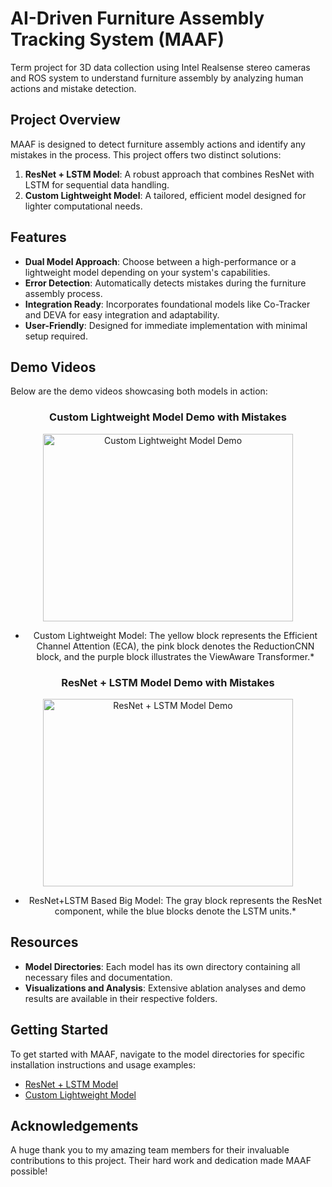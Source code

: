 # AI-Driven Furniture Assembly Tracking System (MAAF)

Term project for 3D data collection using Intel Realsense stereo cameras and ROS system to understand furniture assembly by analyzing human actions and mistake detection.

## Project Overview
MAAF is designed to detect furniture assembly actions and identify any mistakes in the process. This project offers two distinct solutions:

1. **ResNet + LSTM Model**: A robust approach that combines ResNet with LSTM for sequential data handling.
2. **Custom Lightweight Model**: A tailored, efficient model designed for lighter computational needs.

## Features
- **Dual Model Approach**: Choose between a high-performance or a lightweight model depending on your system's capabilities.
- **Error Detection**: Automatically detects mistakes during the furniture assembly process.
- **Integration Ready**: Incorporates foundational models like Co-Tracker and DEVA for easy integration and adaptability.
- **User-Friendly**: Designed for immediate implementation with minimal setup required.

## Demo Videos
Below are the demo videos showcasing both models in action:

<div align="center">

### Custom Lightweight Model Demo with Mistakes  
<a href="https://drive.google.com/file/d/1mTqgl9HL5pj_nOVnhX0S5uHOhNSsjuoZ/preview">
    <img src="https://github.com/user-attachments/assets/ce8dcd6d-3e6b-47d7-ae5b-57c46954d0a7" alt="Custom Lightweight Model Demo" width="400" height="300">
</a>

* Custom Lightweight Model: The yellow block represents the Efficient Channel Attention (ECA), the pink block denotes the ReductionCNN block, and the purple block illustrates the ViewAware Transformer.*

### ResNet + LSTM Model Demo with Mistakes  
<a href="https://drive.google.com/file/d/128upw8J09Fk4JG2Br4a_w1oaDDnVG-gp/preview">
    <img src="https://github.com/user-attachments/assets/93316879-4d9f-42a6-82e1-70d749f12a62" alt="ResNet + LSTM Model Demo" width="400" height="300">
</a>

* ResNet+LSTM Based Big Model: The gray block represents the ResNet component, while the blue blocks denote the LSTM units.*

</div>

## Resources
- **Model Directories**: Each model has its own directory containing all necessary files and documentation.
- **Visualizations and Analysis**: Extensive ablation analyses and demo results are available in their respective folders.

## Getting Started
To get started with MAAF, navigate to the model directories for specific installation instructions and usage examples:

- [ResNet + LSTM Model](/big_model)
- [Custom Lightweight Model](/light_weight_model)

## Acknowledgements
A huge thank you to my amazing team members for their invaluable contributions to this project. Their hard work and dedication made MAAF possible!
